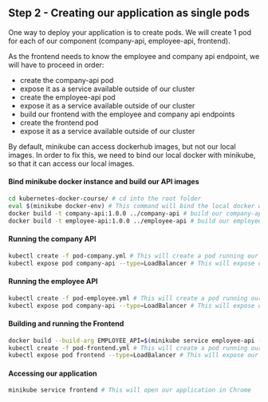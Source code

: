 ## Step 2 - Creating our application as single pods

One way to deploy your application is to create pods. We will create 1 pod for each of our component (company-api, employee-api, frontend).

As the frontend needs to know the employee and company api endpoint, we will have to proceed in order:
- create the company-api pod
- expose it as a service available outside of our cluster
- create the employee-api pod
- expose it as a service available outside of our cluster
- build our frontend with the employee and company api endpoints
- create the frontend pod
- expose it as a service available outside of our cluster

By default, minikube can access dockerhub images, but not our local images. In order to fix this, we need to bind our local docker with minikube, so that it can access our local images.

#### Bind minikube docker instance and build our API images

```bash
cd kubernetes-docker-course/ # cd into the root folder
eval $(minikube docker-env) # This command will bind the local docker with minikube
docker build -t company-api:1.0.0 ../company-api # build our company-api image
docker build -t employee-api:1.0.0 ../employee-api # build our employee-api image
```

#### Running the company API

```bash
kubectl create -f pod-company.yml # This will create a pod running our company API
kubectl expose pod company-api --type=LoadBalancer # This will expose our API and make it available outside our cluster
```

#### Running the employee API

```bash
kubectl create -f pod-employee.yml # This will create a pod running our employee API
kubectl expose pod company-api --type=LoadBalancer # This will expose our API and make it available outside our cluster
```

#### Building and running the Frontend

```bash
docker build --build-arg EMPLOYEE_API=$(minikube service employee-api --url) --build-arg COMPANY_API=$(minikube service company-api --url) -t frontend:1.0.0 ../frontend # Here we are getting the API endpoint URL and feed the docker build process with it to build our frontend app
kubectl create -f pod-frontend.yml # This will create a pod running our employee API
kubectl expose pod frontend --type=LoadBalancer # This will expose our API and make it available outside our cluster
```

#### Accessing our application

```bash
minikube service frontend # This will open our application in Chrome
```